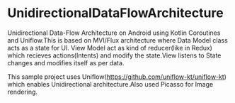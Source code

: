 # UnidirectionalDataFlowArchitecture
Unidirectional Data-Flow Architecture on Android using Kotlin Coroutines and Uniflow.This is based on MVI/Flux architecture where Data Model class acts as a state for UI.
View Model act as kind of reducer(like in Redux) which recieves actions(Intents) and modify the state.View listens to State changes and modifies itself as per data.

This sample project uses Uniflow(https://github.com/uniflow-kt/uniflow-kt) which enables Unidirectional architecture.Also used Picasso for Image rendering.
